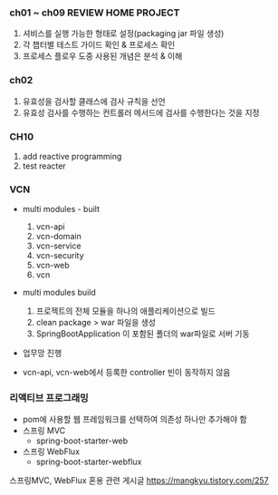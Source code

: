 ### ch01 ~ ch09 REVIEW HOME PROJECT 
1. 셔비스를 실행 가능한 형태로 설정(packaging jar 파일 생성)
1. 각 챕터별 테스트 가이드 확인 & 프로세스 확인
1. 프로세스 플로우 도중 사용된 개념은 분석 & 이해

### ch02
1. 유효성을 검사할 클래스에 검사 규칙을 선언
1. 유효성 검사를 수행하는 컨트롤러 메서드에 검사를 수행한다는 것을 지정

### CH10
1. add reactive programming 
1. test reacter 

### VCN
* multi modules - built
	1. vcn-api
	1. vcn-domain	
	1. vcn-service
	1. vcn-security
	1. vcn-web
	1. vcn
* multi modules build
	1. 프로젝트의 전체 모듈을 하나의 애플리케이션으로 빌드
	1. clean package > war 파일을 생성
	1. SpringBootApplication 이 포함된 폴더의 war파일로 서버 기동 
* 업무망 진행

* vcn-api, vcn-web에서 등록한 controller 빈이 동작하지 않음 

### 리액티브 프로그래밍
* pom에 사용할 웹 프레임워크를 선택하여 의존성 하나만 추가해야 함 
* 스프링 MVC 
	* spring-boot-starter-web
* 스프링 WebFlux
	* spring-boot-starter-webflux

스프링MVC, WebFlux 혼용 관련 게시글 
https://mangkyu.tistory.com/257
